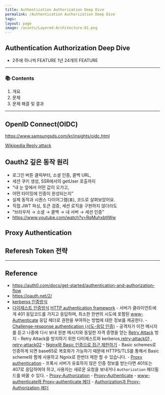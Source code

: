 ```yaml
---
title: Authentication Authorization Deep Dive
permalink: /Authentication Authorization Deep Dive
tags: 
layout: page
image: /assets/Layered-Architecture-01.png
---
```


## Authentication Authorization Deep Dive

- 2주에 하나씩 FEATURE 1년 24개의 FEATURE

---

### 📚 Contents

1. 개요
2. 문제
3. 문제 해결 및 결과

---

## OpenID Connect(OIDC)

https://www.samsungsds.com/kr/insights/oidc.html

[Wikipedia Reply attack](https://en.wikipedia.org/wiki/Replay_attack) 

## Oauth2 깊은 동작 원리

- 로그인 버튼 클릭부터, 소셜 인증, 콜백 URL,  
- 세션 쿠키 생성, SSR에서의 getUser 호출까지  
- “내 눈 앞에서 어떤 값이 오가고,  
- 어떤 타이밍에 인증이 완성되는지”  
- 실제 동작과 시퀀스 다이어그램(표), 코드로 살펴보았어요.
- 직접 JWT 파싱, 토큰 검증, 세션 로직을 구현하지 않더라도  
- “브라우저 → 소셜 → 콜백 → 내 서버 → 세션 인증”
- https://www.youtube.com/watch?v=RqMuhxbtIWw


## Proxy Authentication


## Referesh Token 전략





---

## Reference

- https://auth0.com/docs/get-started/authentication-and-authorization-flow
- https://oauth.net/2/
- [kerberos 인증방식](https://gruuuuu.github.io/security/kerberos/) 
- [다이제스트 인증방식](https://feel5ny.github.io/2019/11/24/HTTP_013_01/) 
[HTTP authentication framework](https://developer.mozilla.org/ko/docs/Web/HTTP/Authentication#%EC%9D%BC%EB%B0%98%EC%A0%81%EC%9D%B8_http_%EC%9D%B8%EC%A6%9D_%ED%94%84%EB%A0%88%EC%9E%84%EC%9B%8C%ED%81%AC) 
			- 서버가 클라이언트에게 401 응답코드를 가지고 응답하며, 최소한 한번의 시도에 포함된 [www-Authenticate](https://developer.mozilla.org/en-US/docs/Web/HTTP/Headers/WWW-Authenticate) 응답 헤더로 권한을 부여하는 방법에 대한 정보를 제공한다.
			- [Challenge-response authentication (시도-응답 인증)](https://developer.mozilla.org/ko/docs/Glossary/Challenge) 
				- 공격자가 이전 메시지를 듣고 나중에 다시 보내 원본 메시지와 동일한 자격 증명을 얻는 [Retry Attack](https://developer.mozilla.org/ko/docs/Glossary/Replay_attack) 방지
					- Retry Attack을 방지하기 위한 다이제스트와 kerberos,[retry-attack01](https://www.linkedin.com/advice/0/how-does-pkce-prevent-authorization-code-interception-attacks) , [retry-attack02](https://bluecheat.medium.com/oauth-2-1-pkce-%EB%B0%A9%EC%8B%9D-%EC%95%8C%EC%95%84%EB%B3%B4%EA%B8%B0-14500950cdbf) 
			- [Nginx와 Basic 인증으로 접근 제한하기](https://developer.mozilla.org/ko/docs/Web/HTTP/Authentication#nginx%EC%99%80_basic_%EC%9D%B8%EC%A6%9D%EC%9C%BC%EB%A1%9C_%EC%A0%91%EA%B7%BC_%EC%A0%9C%ED%95%9C%ED%95%98%EA%B8%B0) 
				- Basic schemes로 인증하게 되면 base65로 복호화가 가능하기 때문에 HTTPS/TLS를 통해서 Basic scheme와 함께 사용하고 Ngnix로 한번더 제한 할 수 있습니다.
		- [Proxy authentication](https://developer.mozilla.org/ko/docs/Web/HTTP/Authentication#%ED%94%84%EB%A1%9D%EC%8B%9C_%EC%9D%B8%EC%A6%9D) 
			- 프록시 서버가 유효하지 않은 인증 정보를 받는다면 401또는 407로 응답하여야 하고, 사용자는 새로운 요청을 보내거나 `Authorization` 헤더필드를 바꿀 수 있다.
			- [Proxy-Authorization](https://developer.mozilla.org/en-US/docs/Web/HTTP/Headers/Proxy-Authorization) 
			- [Proxy-Authenticate](https://developer.mozilla.org/en-US/docs/Web/HTTP/Headers/Proxy-Authenticate) 
			- [www-authenticate와 Proxy-authenticate 헤더](https://developer.mozilla.org/ko/docs/Web/HTTP/Authentication#www-authenticate%EC%99%80_proxy-authenticate_%ED%97%A4%EB%8D%94) 
			- [Authorization과 Proxy-Authorization 헤더](https://developer.mozilla.org/ko/docs/Web/HTTP/Authentication#authorization%EC%99%80_proxy-authorization_%ED%97%A4%EB%8D%94) 

